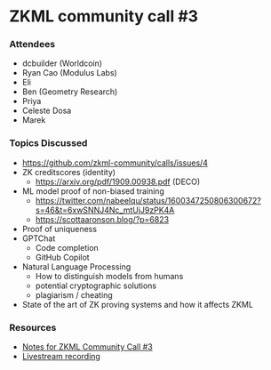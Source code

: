 # ZKML community call #3 

### Attendees

- dcbuilder (Worldcoin)
- Ryan Cao (Modulus Labs)
- Eli
- Ben (Geometry Research)
- Priya
- Celeste Dosa
- Marek

### Topics Discussed
- https://github.com/zkml-community/calls/issues/4
- ZK creditscores (identity)
    - https://arxiv.org/pdf/1909.00938.pdf (DECO)
- ML model proof of non-biased training
    - https://twitter.com/nabeelqu/status/1600347250806300672?s=46&t=6xwSNNJ4Nc_mtUjJ9zPK4A
    - https://scottaaronson.blog/?p=6823
- Proof of uniqueness
- GPTChat
    - Code completion
    - GitHub Copilot
- Natural Language Processing
    - How to distinguish models from humans
    - potential cryptographic solutions
    - plagiarism / cheating
- State of the art of ZK proving systems and how it affects ZKML

### Resources
- [Notes for ZKML Community Call #3](https://hackmd.io/@dcbuild3r/rkJiwl2Uo)
- [Livestream recording](https://youtu.be/aGCW6lJjYu4)
